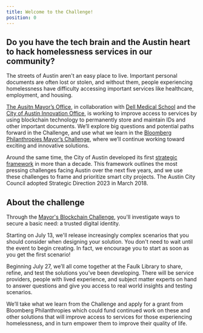 ```yaml
---
title: Welcome to the Challenge!
position: 0
---
```


## Do you have the tech brain and the Austin heart to hack homelessness services in our community?

The streets of Austin aren't an easy place to live. Important personal documents are often lost or stolen, and without them, people experiencing homelessness have difficulty accessing important services like healthcare, employment, and housing. 

[The Ausitn Mayor’s Office](http://mayoradler.wpengine.com/), in collaboration with [Dell Medical School](https://dellmed.utexas.edu/) and the [City of Austin Innovation Office](https://cityofaustin.github.io/innovation/), is working to improve access to services by using blockchain technology to permanently store and maintain IDs and other important documents. We’ll explore big questions and potential paths forward in the Challenge, and use what we learn in the [Bloomberg Philanthropies Mayor’s Challenge](https://mayorschallenge.bloomberg.org/), where we’ll continue working toward exciting and innovative solutions.

Around the same time, the City of Austin developed its first [strategic framework](https://austinstrategicplan.bloomfire.com/posts/3222339-strategic-direction-2023-final-adopted-3-8-18) in more than a decade. This framework outlines the most pressing challenges facing Austin over the next five years, and we use these challenges to frame and prioritize smart city projects. The Austin City Council adopted Strategic Direction 2023 in March 2018.  

## About the challenge

Through the [Mayor's Blockchain Challenge](https://www.eventbrite.com/e/the-mayors-blockchain-challenge-tickets-48004157728), you'll investigate ways to secure a basic need: a trusted digital identity.

Starting on July 13, we'll release increasingly complex scenarios that you should consider when designing your solution. You don't need to wait until the event to begin creating. In fact, we encourage you to start as soon as you get the first scenario!

Beginning July 27, we’ll all come together at the Faulk Library to share, refine, and test the solutions you’ve been developing. There will be service providers, people with lived experience, and subject matter experts on hand to answer questions and give you access to real world insights and testing scenarios.

We’ll take what we learn from the Challenge and apply for a grant from Bloomberg Philanthropies which could fund continued work on these and other solutions that will improve access to services for those experiencing homelessness, and in turn empower them to improve their quality of life.
